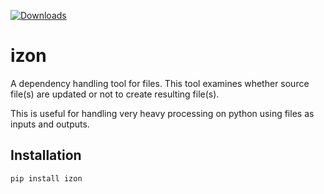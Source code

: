 [![Downloads](https://pepy.tech/badge/izon)](https://pepy.tech/project/izon)

# izon

A dependency handling tool for files.
This tool examines whether source file(s) are updated or not to create resulting file(s).

This is useful for handling very heavy processing on python using files as inputs and outputs.

## Installation

```
pip install izon
```
